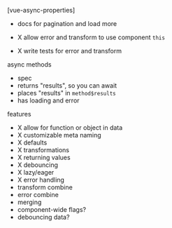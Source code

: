 

[vue-async-properties]
- docs for pagination and load more

- X allow error and transform to use component `this`
- X write tests for error and transform


async methods
- spec
- returns "results", so you can await
- places "results" in `method$results`
- has loading and error

features
- X allow for function or object in data
- X customizable meta naming
- X defaults
- X transformations
- X returning values
- X debouncing
- X lazy/eager
- X error handling
- transform combine
- error combine
- merging
- component-wide flags?
- debouncing data?

